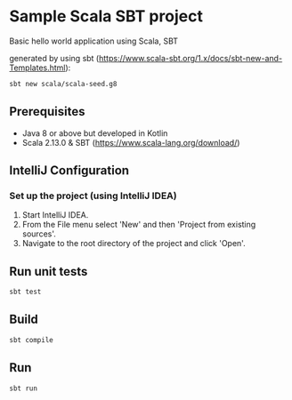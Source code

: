 # Sample Scala SBT project

Basic hello world application using Scala, SBT

generated by using sbt (https://www.scala-sbt.org/1.x/docs/sbt-new-and-Templates.html):
```bash
sbt new scala/scala-seed.g8
```

## Prerequisites
- Java 8 or above but developed in Kotlin
- Scala 2.13.0 & SBT (https://www.scala-lang.org/download/)

## IntelliJ Configuration

### Set up the project (using IntelliJ IDEA)
1. Start IntelliJ IDEA.
1. From the File menu select 'New' and then 'Project from existing sources'.
1. Navigate to the root directory of the project and click 'Open'.

## Run unit tests

```bash
sbt test
```

## Build 

```bash
sbt compile
```

## Run

```bash
sbt run
```